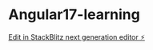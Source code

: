 # Angular17-learning

[Edit in StackBlitz next generation editor ⚡️](https://stackblitz.com/~/github.com/prajakta16m/Angular17-learning)